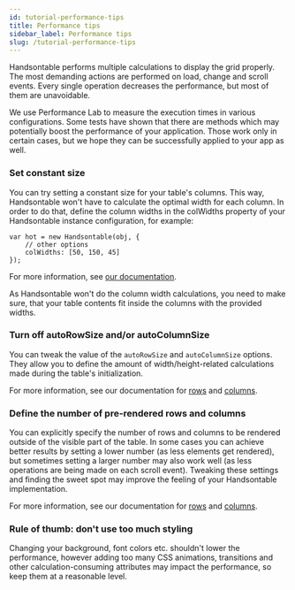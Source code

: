 ```yaml
---
id: tutorial-performance-tips
title: Performance tips
sidebar_label: Performance tips
slug: /tutorial-performance-tips
---
```


Handsontable performs multiple calculations to display the grid properly. The most demanding actions are performed on load, change and scroll events. Every single operation decreases the performance, but most of them are unavoidable.

We use Performance Lab to measure the execution times in various configurations. Some tests have shown that there are methods which may potentially boost the performance of your application. Those work only in certain cases, but we hope they can be successfully applied to your app as well.

### Set constant size

You can try setting a constant size for your table's columns. This way, Handsontable won't have to calculate the optimal width for each column. In order to do that, define the column widths in the colWidths property of your Handsontable instance configuration, for example:

    var hot = new Handsontable(obj, {
        // other options
        colWidths: [50, 150, 45]
    });

For more information, see [our documentation](/docs/8.2.0/Options.html#colWidths).

As Handsontable won't do the column width calculations, you need to make sure, that your table contents fit inside the columns with the provided widths.

### Turn off autoRowSize and/or autoColumnSize

You can tweak the value of the `autoRowSize` and `autoColumnSize` options. They allow you to define the amount of width/height-related calculations made during the table's initialization.

For more information, see our documentation for [rows](/docs/8.2.0/Options.html#autoRowSize) and [columns](/docs/8.2.0/Options.html#autoColumnSize).

### Define the number of pre-rendered rows and columns

You can explicitly specify the number of rows and columns to be rendered outside of the visible part of the table. In some cases you can achieve better results by setting a lower number (as less elements get rendered), but sometimes setting a larger number may also work well (as less operations are being made on each scroll event). Tweaking these settings and finding the sweet spot may improve the feeling of your Handsontable implementation.

For more information, see our documentation for [rows](/docs/8.2.0/Options.html#viewportRowRenderingOffset) and [columns](/docs/8.2.0/Options.html#viewportColumnRenderingOffset).

### Rule of thumb: don't use too much styling

Changing your background, font colors etc. shouldn't lower the performance, however adding too many CSS animations, transitions and other calculation-consuming attributes may impact the performance, so keep them at a reasonable level.

